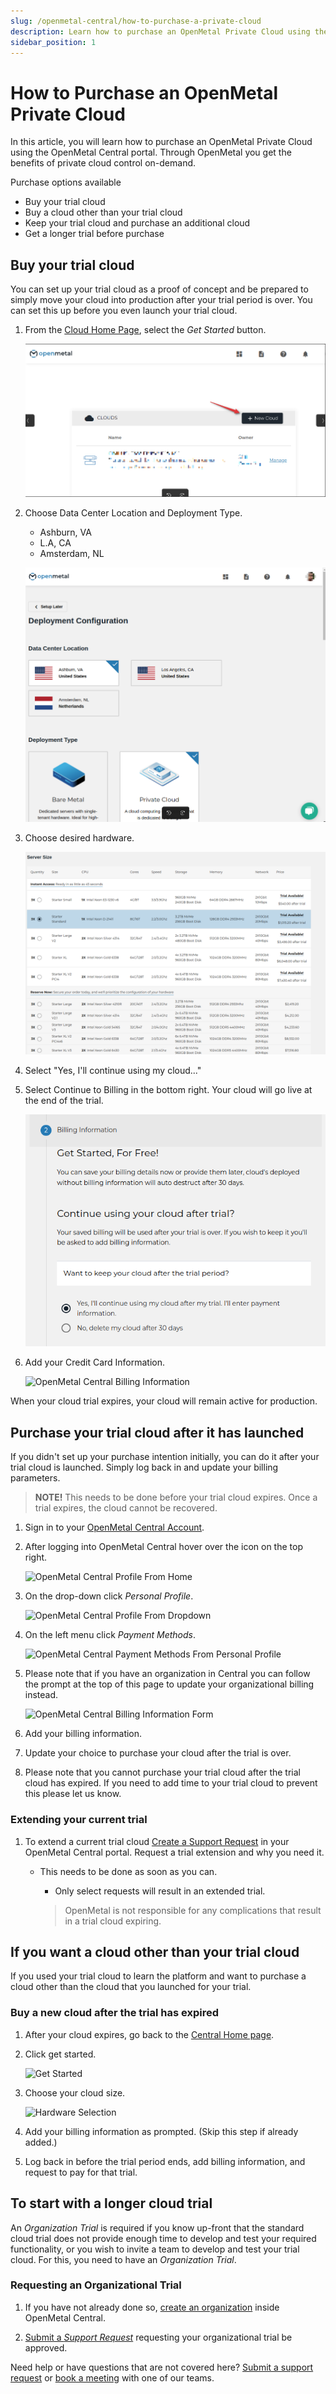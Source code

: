 ```yaml
---
slug: /openmetal-central/how-to-purchase-a-private-cloud
description: Learn how to purchase an OpenMetal Private Cloud using the OpenMetal Central portal. Get the benefits of private cloud control on-demand.
sidebar_position: 1
---
```


# How to Purchase an OpenMetal Private Cloud

In this article, you will learn how to purchase an OpenMetal Private Cloud using
the OpenMetal Central portal. Through OpenMetal you get the benefits of private
cloud control on-demand.

Purchase options available

- Buy your trial cloud
- Buy a cloud other than your trial cloud
- Keep your trial cloud and purchase an additional cloud
- Get a longer trial before purchase

## Buy your trial cloud

You can set up your trial cloud as a proof of concept and be prepared to
simply move your cloud into production after your trial period is over. You
can set this up before you even launch your trial cloud.

1. From the [Cloud Home Page](https://central.openmetal.io/clouds), select the
   _Get Started_ button.

    ![OpenMetal Central Get Started](images/2024addcloudbutton.png)

1. Choose Data Center Location and Deployment Type.
   - Ashburn, VA
   - L.A, CA
   - Amsterdam, NL
  
    ![DC Selection](images/choosedc.png)

1. Choose desired hardware.

    ![Hardware Selection](images/serversize.png)

1. Select "Yes, I'll continue using my cloud..."

1. Select Continue to Billing in the bottom right. Your cloud will go live at
   the end of the trial.

    ![OpenMetal Central Payment Information](images/purchase4.png)

1. Add your Credit Card Information.

    ![OpenMetal Central Billing Information](images/purchase5.png)

When your cloud trial expires, your cloud will remain active for production.

## Purchase your trial cloud after it has launched

If you didn't set up your purchase intention initially, you can do it after your
trial cloud is launched. Simply log back in and update your billing parameters.

> **NOTE!** This needs to be done before your trial cloud expires. Once a trial
> expires, the cloud cannot be recovered.

1. Sign in to your [OpenMetal Central Account](https://central.openmetal.io/auth/sign-in).

1. After logging into OpenMetal Central hover over the icon on the top right.

    ![OpenMetal Central Profile From Home](images/purchase1.png)

1. On the drop-down click _Personal Profile_.

    ![OpenMetal Central Profile From Dropdown](images/purchase2.png)

1. On the left menu click _Payment Methods_.

    ![OpenMetal Central Payment Methods From Personal Profile](images/purchase8.png)

1. Please note that if you have an organization in Central you can follow the
   prompt at the top of this page to update your organizational billing instead.

    ![OpenMetal Central Billing Information Form](images/purchase7.png)

1. Add your billing information.

1. Update your choice to purchase your cloud after the trial is over.

1. Please note that you cannot purchase your trial cloud after the trial cloud
   has expired. If you need to add time to your trial cloud to prevent this
   please let us know.

### Extending your current trial

1. To extend a current trial cloud [Create a Support Request](https://openmetal.io/docs/manuals/openmetal-central/creating-a-support-request)
   in your OpenMetal Central portal. Request a trial extension and why you need
   it.

    - This needs to be done as soon as you can.
  
        - Only select requests will result in an extended trial.
  
        > OpenMetal is not responsible for any complications that result in a
            trial cloud expiring.

## If you want a cloud other than your trial cloud

If you used your trial cloud to learn the platform and want to purchase a cloud
other than the cloud that you launched for your trial.

### Buy a new cloud after the trial has expired

1. After your cloud expires, go back to the [Central Home page](https://central.openmetal.io/clouds).

1. Click get started.

    ![Get Started](images/purchase6.png)

1. Choose your cloud size.

    ![Hardware Selection](images/purchase3.png)

1. Add your billing information as prompted. (Skip this step if already added.)

1. Log back in before the trial period ends, add billing information, and
   request to pay for that trial.

## To start with a longer cloud trial

An _Organization Trial_ is required if you know up-front that the standard
cloud trial does not provide enough time to develop and test your required
functionality, or you wish to invite a team to develop and test your trial
cloud. For this, you need to have an _Organization Trial_.

### Requesting an Organizational Trial

1. If you have not already done so, [create an organization](creating-an-organization.md)
   inside OpenMetal Central.

2. [Submit a _Support Request_](creating-a-support-request.md) requesting your
   organizational trial be approved.

Need help or have questions that are not covered here? [Submit a support request](creating-a-support-request.md)
or [book a meeting](https://openmetal.io/schedule-meeting/) with one of our teams.
